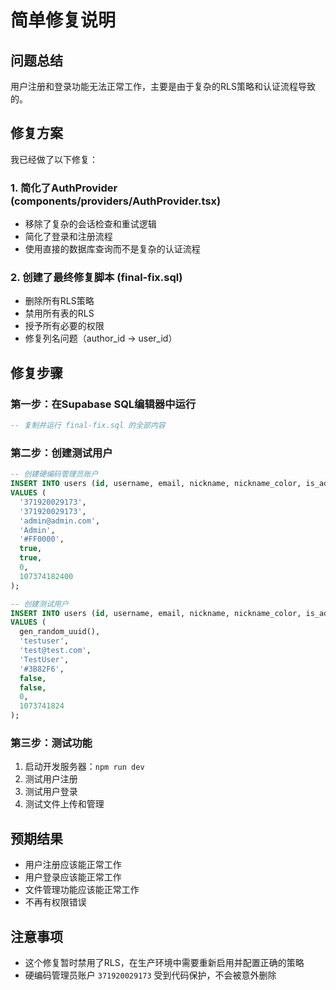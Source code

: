 # 简单修复说明

## 问题总结
用户注册和登录功能无法正常工作，主要是由于复杂的RLS策略和认证流程导致的。

## 修复方案
我已经做了以下修复：

### 1. 简化了AuthProvider (components/providers/AuthProvider.tsx)
- 移除了复杂的会话检查和重试逻辑
- 简化了登录和注册流程
- 使用直接的数据库查询而不是复杂的认证流程

### 2. 创建了最终修复脚本 (final-fix.sql)
- 删除所有RLS策略
- 禁用所有表的RLS
- 授予所有必要的权限
- 修复列名问题（author_id -> user_id）

## 修复步骤

### 第一步：在Supabase SQL编辑器中运行
```sql
-- 复制并运行 final-fix.sql 的全部内容
```

### 第二步：创建测试用户
```sql
-- 创建硬编码管理员账户
INSERT INTO users (id, username, email, nickname, nickname_color, is_admin, is_moderator, storage_used, storage_limit)
VALUES (
  '371920029173',
  '371920029173', 
  'admin@admin.com',
  'Admin',
  '#FF0000',
  true,
  true,
  0,
  107374182400
);

-- 创建测试用户
INSERT INTO users (id, username, email, nickname, nickname_color, is_admin, is_moderator, storage_used, storage_limit)
VALUES (
  gen_random_uuid(),
  'testuser',
  'test@test.com',
  'TestUser',
  '#3B82F6',
  false,
  false,
  0,
  1073741824
);
```

### 第三步：测试功能
1. 启动开发服务器：`npm run dev`
2. 测试用户注册
3. 测试用户登录
4. 测试文件上传和管理

## 预期结果
- 用户注册应该能正常工作
- 用户登录应该能正常工作
- 文件管理功能应该能正常工作
- 不再有权限错误

## 注意事项
- 这个修复暂时禁用了RLS，在生产环境中需要重新启用并配置正确的策略
- 硬编码管理员账户 `371920029173` 受到代码保护，不会被意外删除 